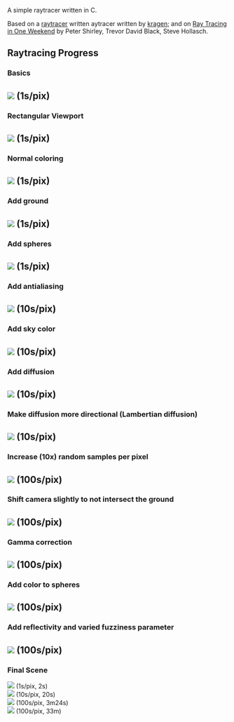 A simple raytracer written in C.

Based on a [raytracer](http://canonical.org/~kragen/sw/aspmisc/raytracer.c) written 
aytracer written by [kragen](http://canonical.org/~kragen/sw/aspmisc/my-very-first-raytracer.html); and on [Ray Tracing in One Weekend](https://raytracing.github.io/books/RayTracingInOneWeekend.html) by Peter Shirley, Trevor David Black, Steve Hollasch.

## Raytracing Progress

### Basics
<img src="v01.png"> (1s/pix)
---
### Rectangular Viewport
<img src="v02.png"> (1s/pix)
---
### Normal coloring
<img src="v03.png"> (1s/pix)
---
### Add ground
<img src="v04.png"> (1s/pix)
---
### Add spheres
<img src="v05.png"> (1s/pix)
---
### Add antialiasing
<img src="v06.png"> (10s/pix)
---
### Add sky color
<img src="v07.png"> (10s/pix)
---
### Add diffusion
<img src="v08.png"> (10s/pix)
---
### Make diffusion more directional (Lambertian diffusion)
<img src="v09.png"> (10s/pix)
---
### Increase (10x) random samples per pixel
<img src="v10.png"> (100s/pix)
---
### Shift camera slightly to not intersect the ground
<img src="v11a.png"> (100s/pix)
---
### Gamma correction
<img src="v12.png"> (100s/pix)
---
### Add color to spheres
<img src="v13.png"> (100s/pix)
---
### Add reflectivity and varied fuzziness parameter
<img src="v14.png"> (100s/pix)
---
### Final Scene
<img src="v15a.png"> (1s/pix, 2s) <br>
<img src="v15.png"> (10s/pix, 20s) <br>
<img src="v15b.png"> (100s/pix, 3m24s)<br>
<img src="v15c.png"> (100s/pix, 33m)
